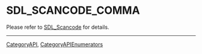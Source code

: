 # SDL_SCANCODE_COMMA

Please refer to [SDL_Scancode](SDL_Scancode) for details.

----
[CategoryAPI](CategoryAPI), [CategoryAPIEnumerators](CategoryAPIEnumerators)

